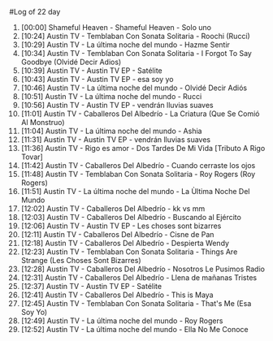 #Log of 22 day

1. [00:00] Shameful Heaven - Shameful Heaven - Solo uno
1. [10:24] Austin TV - Temblaban Con Sonata Solitaria - Roochi (Rucci)
1. [10:29] Austin TV - La última noche del mundo - Hazme Sentir
1. [10:34] Austin TV - Temblaban Con Sonata Solitaria - I Forgot To Say Goodbye (Olvidé Decir Adios)
1. [10:39] Austin TV - Austin TV EP - Satélite
1. [10:43] Austin TV - Austin TV EP - esa soy yo
1. [10:46] Austin TV - La última noche del mundo - Olvidé Decir Adiós
1. [10:51] Austin TV - La última noche del mundo - Rucci
1. [10:56] Austin TV - Austin TV EP - vendrán lluvias suaves
1. [11:01] Austin TV - Caballeros Del Albedrío - La Criatura (Que Se Comió Al Monstruo)
1. [11:04] Austin TV - La última noche del mundo - Ashia
1. [11:31] Austin TV - Austin TV EP - vendrán lluvias suaves
1. [11:36] Austin TV - Rigo es amor - Dos Tardes De Mi Vida [Tributo A Rigo Tovar]
1. [11:42] Austin TV - Caballeros Del Albedrío - Cuando cerraste los ojos
1. [11:48] Austin TV - Temblaban Con Sonata Solitaria - Roy Rogers (Roy Rogers)
1. [11:51] Austin TV - La última noche del mundo - La Ùltima Noche Del Mundo
1. [12:02] Austin TV - Caballeros Del Albedrío - kk vs mm
1. [12:03] Austin TV - Caballeros Del Albedrío - Buscando al Ejército
1. [12:06] Austin TV - Austin TV EP - Les choses sont bizarres
1. [12:11] Austin TV - Caballeros Del Albedrío - Cisne de Pan
1. [12:18] Austin TV - Caballeros Del Albedrío - Despierta Wendy
1. [12:23] Austin TV - Temblaban Con Sonata Solitaria - Things Are Strange (Les Choses Sont Bizarres)
1. [12:28] Austin TV - Caballeros Del Albedrío - Nosotros Le Pusimos Radio
1. [12:31] Austin TV - Caballeros Del Albedrío - Llena de mañanas Tristes
1. [12:37] Austin TV - Austin TV EP - Satélite
1. [12:41] Austin TV - Caballeros Del Albedrío - This is Maya
1. [12:45] Austin TV - Temblaban Con Sonata Solitaria - That's Me (Esa Soy Yo)
1. [12:49] Austin TV - La última noche del mundo - Roy Rogers
1. [12:52] Austin TV - La última noche del mundo - Ella No Me Conoce

